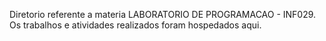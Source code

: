 Diretorio referente a materia LABORATORIO DE PROGRAMACAO - INF029.
Os trabalhos e atividades realizados foram hospedados aqui.
